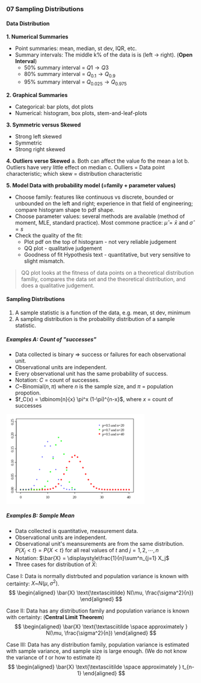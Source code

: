 ### 07  Sampling Distributions

#### Data Distribution
**1\. Numerical Summaries**
+ Point summaries: mean, median, st dev, IQR, etc.
+ Summary intervals: The middle k% of the data is is (left -> right). (**Open Interval**)
  + 50% summary interval = $Q1 \to Q3$
  + 80% summary interval = $Q_{0.1} \to Q_{0.9}$
  + 95% summary interval = $Q_{0.025} \to Q_{0.975}$

**2\. Graphical Summaries**
+ Categorical: bar plots, dot plots
+ Numerical: histogram, box plots, stem-and-leaf-plots

**3\. Symmetric versus Skewed**
+ Strong left skewed
+ Symmetric
+ Strong right skewed

**4\. Outliers verse Skewed**
a. Both can affect the value fo the mean a lot
b. Outliers have very little effect on median
c. Oulliers = Data point characteristic; which skew = distribution characteristic

**5\. Model Data with probability model (=family + parameter values)**
+ Choose family: features like continuous vs discrete, bounded or unbounded on the left and right; experience in that field of engineering; compare histogram shape to pdf shape.
+ Choose parameter values: several methods are available (method of moment, MLE, standard practice). Most commone practice: $\hat \mu = \bar{x}$ and $\hat \sigma = s$
+ Check the quality of the fit:
  - Plot pdf on the top of histogram -  not very reliable judgement
  - QQ plot - qualitative judgement
  - Goodness of fit Hypothesis text - quantitative, but very sensitive to slight mismatch.

> QQ plot looks at the fitness of data points on a theoretical distribution familiy, compares the data set and the theoretical distribution, and does a qualitative judgement.

#### Sampling Distributions
1. A sample statistic is a function of the data, e.g. mean, st dev, minimum
2. A sampling distribution is the probability distribution of a sample statistic.

##### Examples A: Count of "successes"
+ Data collected is binary => success or failures for each observational unit.
+ Observational units are independent.
+ Every observational unit has the same probability of success.
+ Notation: $C$ = count of successes.
+ $C \text{\textasciitilde} \text{Binomial}(n, \pi)$ where $n$ is the sample size, and  $\pi$ = population propotion.
+ $f_C(x) = \dbinom{n}{x} \pi^x (1-\pi)^{n-x}$, where $x$ = count of successes

![count_of_successes](/assets/count_of_successes.png)

##### Examples B: Sample Mean
+ Data collected is quantitative, measurement data.
+ Observational units are independent.
+ Observational unit's meansurements are from the same distribution.
$P\{X_j < t\} = P\{X < t\}$ for all real values of $t$ and $j=1, 2, \cdots, n$
+ Notation: $\bar{X} = \displaystyle\frac{1}{n}\sum^n_{j=1} X_j$
+ Three cases for distribution of $\bar{X}$:

Case I: Data is normally distrbuted and population variance is known with certainty: $X \text{\textasciitilde} N(\mu, \sigma^2)$.
$$
\begin{aligned}
\bar{X} \text{\textasciitilde} N(\mu, \frac{\sigma^2}{n})
\end{aligned}
$$

Case II: Data has any distribution family and population variance is known with certainty: (**Central Limit Theorem**)
$$
\begin{aligned}
\bar{X} \text{\textasciitilde \space approximately } N(\mu, \frac{\sigma^2}{n})
\end{aligned}
$$

Case III: Data has any distribution family, population variance is estimated with sample variance, and sample size is large enough. (We do not know the variance of $t$ or how to estimate it)
$$
\begin{aligned}
\bar{X} \text{\textasciitilde \space approximately } t_{n-1}
\end{aligned}
$$